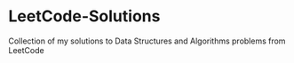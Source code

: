 # LeetCode-Solutions
Collection of my solutions to Data Structures and Algorithms problems from LeetCode
